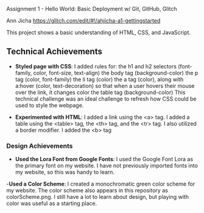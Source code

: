 Assignment 1 - Hello World: Basic Deployment w/ Git, GitHub, Glitch

Ann Jicha https://glitch.com/edit/#!/ahjicha-a1-gettingstarted

This project shows a basic understanding of HTML, CSS, and JavaScript. 

## Technical Achievements
- **Styled page with CSS**: 
 I added rules for:
 the h1 and h2 selectors (font-family, color, font-size, text-align)
 the body tag (background-color)
 the p tag (color, font-family)
 the li tag (color)
 the a tag (color), along with a:hover (color, text-decoration) so that when a user hovers their mouse over the link, it changes color
 the table tag (background-color)
 This technical challenge was an ideal challenge to refresh how CSS could be used to style the webpage.

- **Experimented with HTML**: 
I added a link using the &#60;a&#62; tag.
I added a table using the &#60;table&#62; tag, the &#60;th&#62; tag, and the &#60;tr&#62; tag. I also utilized a border modifier.
I added the &#60;b&#62; tag 

### Design Achievements
- **Used the Lora Font from Google Fonts**: 
I used the Google Font Lora as the primary font on my website.
I have not previously imported fonts into my website, so this was handy to learn.

-**Used a Color Scheme**:
I created a monochromatic green color scheme for my website. The color scheme also appears in this repository as colorScheme.png. 
I still have a lot to learn about design, but playing with color was useful as a starting place. 



